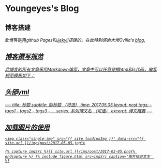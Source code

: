 # Youngeyes's Blog

## 博客搭建
此博客是用<em>github Pages</em>和<em><a href="http://jekyll.com.cn/">Jekyll</a><em>搭建的，在此特别感谢大佬<em>Ovilia's</em> <a href="https://github.com/Ovilia/blog">blog.

## 博客撰写规范
此博客的所有文章采用Markdown编写，文章中可以任意穿插html和js代码，编写规范模板如下：
## 头部yml
 \---
 title: 标题
 subtitle: 副标题	（可选）
 time: 2017.05.05
 layout: post
 tags:
 \- tags1
 \- tags2
 \- tags3
 \- ...
 series: 系列博文名	（可选）
 excerpt: 博文概要
 \---
## 加载图片的使用
` <img class="single-img" src="{{ site.loadingImg }}" data-src="{{ site.url }}/img/post/2017-05-05.jpg"> `

` {% capture imgSrc %}{{ site.url }}/img/post/2017-03-05.png{% endcapture %}
{% include figure.html src=imgSrc caption='图片描述文本' %} `
